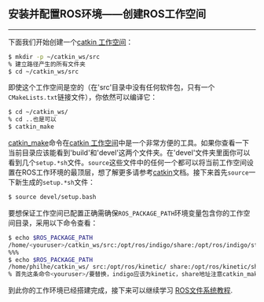 ## 安装并配置ROS环境——创建ROS工作空间

---

下面我们开始创建一个[catkin 工作空间](http://wiki.ros.org/catkin/workspaces)： 

```bash
$ mkdir -p ~/catkin_ws/src
% 建立路径产生的所有文件夹
$ cd ~/catkin_ws/src
```

即使这个工作空间是空的（在'src'目录中没有任何软件包，只有一个`CMakeLists.txt`链接文件），你依然可以编译它： 

```bash
$ cd ~/catkin_ws/
% cd ..也是可以
$ catkin_make
```

[catkin_make](http://wiki.ros.org/catkin/commands/catkin_make)命令在[catkin 工作空间](http://wiki.ros.org/catkin/workspaces)中是一个非常方便的工具。如果你查看一下当前目录应该能看到'build'和'devel'这两个文件夹。在'devel'文件夹里面你可以看到几个`setup.*sh`文件。`source`这些文件中的任何一个都可以将当前工作空间设置在ROS工作环境的最顶层，想了解更多请参考[catkin](http://wiki.ros.org/catkin)文档。接下来首先`source`一下新生成的`setup.*sh`文件： 

```bash
$ source devel/setup.bash
```

要想保证工作空间已配置正确需确保`ROS_PACKAGE_PATH`环境变量包含你的工作空间目录，采用以下命令查看： 

```bash
$ echo $ROS_PACKAGE_PATH
/home/<youruser>/catkin_ws/src:/opt/ros/indigo/share:/opt/ros/indigo/stacks
%%%
$ echo $ROS_PACKAGE_PATH
/home/philhe/catkin_ws/ src:/opt/ros/kinetic/ share:/opt/ros/kinetic/share
% 首先这条命令<youruser>/要替换，indigo应该为kinetic，share地址注意catkin_make的反馈
```

到此你的工作环境已经搭建完成，接下来可以继续学习 [ROS文件系统教程](http://wiki.ros.org/cn/ROS/Tutorials/NavigatingTheFilesystem). 